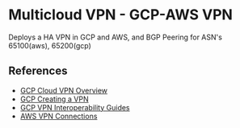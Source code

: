 # Multicloud VPN - GCP-AWS VPN

Deploys a HA VPN in GCP and AWS, and BGP Peering for ASN's 65100(aws), 65200(gcp)

## References

*   [GCP Cloud VPN Overview](https://cloud.google.com/compute/docs/vpn/overview)
*   [GCP Creating a
    VPN](https://cloud.google.com/compute/docs/vpn/creating-vpns)
*   [GCP VPN Interoperability
    Guides](https://cloud.google.com/compute/docs/vpn/interop-guides)
*   [AWS VPN
    Connections](http://docs.aws.amazon.com/AmazonVPC/latest/UserGuide/vpn-connections.html)
